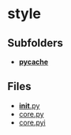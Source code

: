# style

## Subfolders

- [__pycache__](__pycache__)

## Files

- [__init__.py](__init__.py)
- [core.py](core.py)
- [core.pyi](core.pyi)
